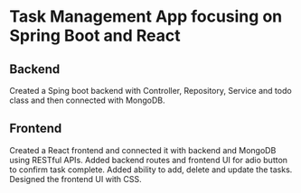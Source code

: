 # Task Management App focusing on Spring Boot and React

## Backend

Created a Sping boot backend with Controller, Repository, Service and todo class and then connected with MongoDB.

## Frontend

Created a React frontend and connected it with backend and MongoDB using RESTful APIs.
Added backend routes and frontend UI for adio button to confirm task complete.
Added ability to add, delete and update the tasks.
Designed the frontend UI with CSS.
